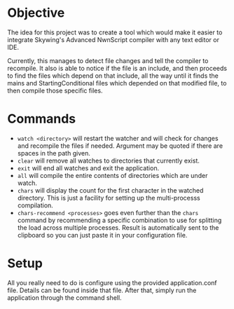 # Objective
The idea for this project was to create a tool which would make it easier to 
integrate Skywing's Advanced NwnScript compiler with any text editor or IDE.

Currently, this manages to detect file changes and tell the compiler to recompile. It
also is able to notice if the file is an include, and then proceeds to find the files
which depend on that include, all the way until it finds the mains and 
StartingConditional files which depended on that modified file, to then compile those
specific files.

# Commands
* `watch <directory>` will restart the watcher and will check for changes and 
recompile the files if needed. Argument may be quoted if there are spaces in the 
path given.
* `clear` will remove all watches to directories that currently exist.
* `exit` will end all watches and exit the application.
* `all` will compile the entire contents of directories which are under watch.
* `chars` will display the count for the first character in the watched directory.
This is just a facility for setting up the multi-processs compilation.
* `chars-recommend <processes>` goes even further than the `chars` command by 
recommending a specific combination to use for splitting the load across multiple
processes. Result is automatically sent to the clipboard so you can just paste it in
your configuration file.

# Setup
All you really need to do is configure using the provided application.conf file. 
Details can be found inside that file. After that, simply run the application through
the command shell.